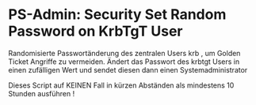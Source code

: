 # PS-Admin: Security Set Random Password on KrbTgT User
Randomisierte Passwortänderung des zentralen Users krb , um Golden Ticket Angriffe zu vermeiden.
Ändert das Passwort des krbtgt Users in einen zufälligen Wert und sendet diesen dann einen Systemadministrator

Dieses Script auf KEINEN Fall in kürzen Abständen als mindestens 10 Stunden ausführen !
